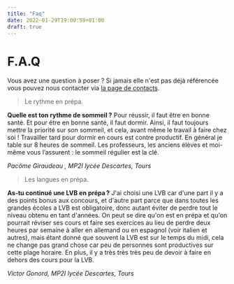 ```yaml
---
title: "Faq"
date: 2022-01-29T19:00:59+01:00
draft: true
---
```


# F.A.Q

Vous avez une question à poser ? Si jamais elle n'est pas déjà référencée vous pouvez nous contacter via [la page de contacts](https://prepas-mp2i.github.io/contact/).

> Le rythme en prépa.

**Quelle est ton rythme de sommeil ?**
Pour réussir, il faut être en bonne santé. Et pour être en bonne santé, il faut dormir. Ainsi, il faut toujours mettre la priorité sur son sommeil, et cela, avant même le travail à faire chez soi ! Travailler tard pour dormir en cours est contre productif. En général je table sur 8 heures de sommeil. Les professeurs, les anciens élèves et moi-même vous l’assurent : le sommeil régulier est la clé. 

*Pacôme Giraudeau , MP2I lycée Descartes, Tours*

> Les langues en prépa.

**As-tu continué une LVB en prépa ?**
J'ai choisi une LVB car d'une part il y a des points bonus aux concours, et d'autre part parce que dans toutes les grandes écoles a LVB est obligatoire, donc autant éviter de perdre tout le niveau obtenu en tant d'années. 
On peut se dire qu'on est en prépa et qu'on pourrait réviser ses cours et faire ses exercices au lieu de perdre deux heures par semaine à aller en allemand ou en espagnol (voir italien et autres), mais étant donné que souvent la LVB est sur le temps du midi, cela ne change pas grand chose car peu de personnes sont productives sur cette plage horaire. 
En plus, il y a très très très peu de devoir à faire en dehors des cours pour la LVB.

*Victor Gonord, MP2I lycée Descartes, Tours*
